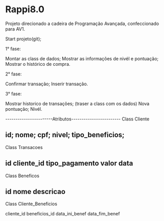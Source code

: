 # Rappi8.0
Projeto direcionado a cadeira de Programação Avançada, confeccionado para AV1. 

Start projeto(git);

1° fase:

Montar as class de dados;
Mostrar as informações de nivél e pontuação;
Mostrar o histórico de compra.

2° fase:

Confirmar transação;
Inserir transação.

3° fase:

Mostrar historico de transações;
(traser a class com os dados)
Nova pontuação;
Nivél.

-----------------------Atributos------------------------
Class Cliente

id;
nome;
cpf;
nivel;
tipo_beneficios;
--------------------------------------------------------
Class Transacoes

id
cliente_id
tipo_pagamento
valor
data
--------------------------------------------------------
Class Beneficos

id
nome
descricao
--------------------------------------------------------
Class Cliente_Beneficios

cliente_id
beneficios_id
data_ini_benef
data_fim_benef
